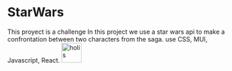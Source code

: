 # StarWars
This proyect is a challenge
In this project we use a star wars api to make a confrontation between two characters from the saga. use CSS, MUI, Javascript, React.
<img width="45" src="https://64.media.tumblr.com/0e3aa4fef3f0728d46c2662a41c5172a/2097c70348c33027-ef/s540x810/6e0c46e7c1c27bccaba650b9d7420eb5478a3fae.gifv" alt="holis"> 
